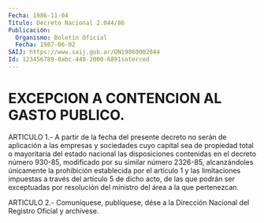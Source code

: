 ```yaml
---
Fecha: 1986-11-04
Título: Decreto Nacional 2.044/86
Publicación:
  Organismo: Boletín Oficial
  Fecha: 1987-06-02
SAIJ: https://www.saij.gob.ar/DN19860002044
Id: 123456789-0abc-440-2000-6891soterced
---
```

# EXCEPCION A CONTENCION AL GASTO PUBLICO.

<a id="1"></a>
ARTICULO 1.- A partir de la fecha del presente decreto no serán de aplicación a las empresas y sociedades cuyo capital sea de propiedad total o mayoritaria del estado nacional las disposiciones contenidas en el decreto número 930-85, modificado por su similar número 2326-85, alcanzándoles únicamente la prohibición establecida por el artículo 1 y las limitaciones impuestas a través del artículo 5 de dicho acto, de las que podrán ser exceptuadas por resolución del ministro del área a la que pertenezcan.

<a id="2"></a>
ARTICULO 2.- Comuníquese, publíquese, dése a la Dirección Nacional del Registro Oficial y archívese.